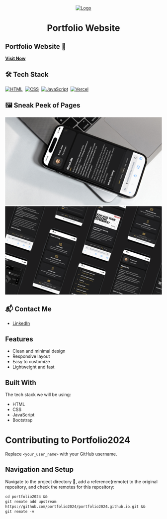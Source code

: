 <!-- PROJECT LOGO -->
<br />
<p align="center">
  <a href="https://portfolio2024-bay.vercel.app/">
    <img src="./assets/logo.svg" alt="Logo" width="400" height="250">
  </a>
  <h1 align="center">Portfolio Website</h1>
</p>

## Portfolio Website 🔗
[**Visit Now**](https://portfolio2024-bay.vercel.app/)

## 🛠️ Tech Stack
[![HTML](https://img.shields.io/badge/HTML5-%23E34F26.svg?&style=for-the-badge&logo=html5&logoColor=white)](https://github.com/arnabjena007/Portfolio-Website/search?l=html)&nbsp;
[![CSS](https://img.shields.io/badge/CSS3-%231572B6.svg?&style=for-the-badge&logo=css3&logoColor=white)](https://github.com/arnabjena007/Portfolio-Website/search?l=css)&nbsp;
[![JavaScript](https://img.shields.io/badge/JavaScript-%23323330.svg?&style=for-the-badge&logo=javascript&logoColor=%23F7DF1E)](https://github.com/arnabjena007/Portfolio-Website/search?l=javascript)&nbsp;
[![Vercel](https://img.shields.io/badge/Vercel-%23FF0000.svg?style=for-the-badge&logo=vercel&logoColor=white)](https://vercel.com/)

## 🖼️ Sneak Peek of Pages
<img src="./assets/1.png">
<img src="./assets/2.png">

## 📬 Contact Me
- [LinkedIn](https://www.linkedin.com/in/arnabjena/)

## Features
- Clean and minimal design
- Responsive layout
- Easy to customize
- Lightweight and fast

<!-- ABOUT THE PROJECT -->

## Built With

The tech stack we will be using:

- HTML
- CSS
- JavaScript
- Bootstrap

# Contributing to Portfolio2024

Replace `<your_user_name>` with your GitHub username.

## Navigation and Setup

Navigate to the project directory 📁, add a reference(remote) to the original repository, and check the remotes for this repository:

```shell
cd portfolio2024 &&
git remote add upstream https://github.com/portfolio2024/portfolio2024.github.io.git &&
git remote -v
